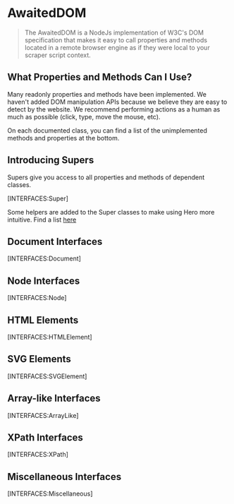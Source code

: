 # AwaitedDOM

> The AwaitedDOM is a NodeJs implementation of W3C's DOM specification that makes it easy to call properties and methods located in a remote browser engine as if they were local to your scraper script context.

## What Properties and Methods Can I Use?

Many readonly properties and methods have been implemented. We haven't added DOM manipulation APIs because we believe they are easy to detect by the website. We recommend performing actions as a human as much as possible (click, type, move the mouse, etc).

On each documented class, you can find a list of the unimplemented methods and properties at the bottom.

## Introducing Supers

Supers give you access to all properties and methods of dependent classes.

[INTERFACES:Super]

Some helpers are added to the Super classes to make using Hero more intuitive. Find a list [here](/docs/basic-interfaces/dom-extenders)

## Document Interfaces

[INTERFACES:Document]

## Node Interfaces

[INTERFACES:Node]

## HTML Elements

[INTERFACES:HTMLElement]

## SVG Elements

[INTERFACES:SVGElement]

## Array-like Interfaces

[INTERFACES:ArrayLike]

## XPath Interfaces

[INTERFACES:XPath]

## Miscellaneous Interfaces

[INTERFACES:Miscellaneous]
